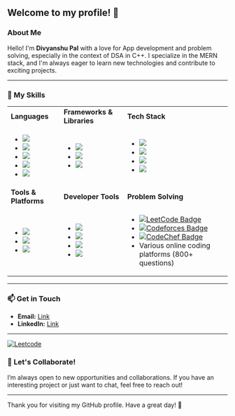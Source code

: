 ## Welcome to my profile! 🌟

### About Me

Hello! I'm **Divyanshu Pal**  with a love for App development and problem solving, especially in the context of DSA in C++. I specialize in the MERN stack, and I'm always eager to learn new technologies and contribute to exciting projects.

---

### 🚀 My Skills

<table>
  <tr>
    <td><strong>Languages</strong></td>
    <td><strong>Frameworks & Libraries</strong></td>
    <td><strong>Tech Stack</strong></td>
  </tr>
  <tr>
    <td>
      <ul>
        <li><img src="https://img.shields.io/badge/CPP-8A2BE2"></li>
        <li><img src="https://img.shields.io/badge/-Python-A8B9CC?style=flat&logo=Py"></li>
        <li><img src="https://img.shields.io/badge/-HTML5-E34F26?style=flat&logo=html5&logoColor=white"></li>
        <li><img src="https://img.shields.io/badge/-CSS3-1572B6?style=flat&logo=css3"></li>
        <li><img src="https://img.shields.io/badge/-JavaScript-F7DF1E?style=flat&logo=javascript&logoColor=black"></li>
      </ul>
    </td>
    <td>
      <ul>
        <li><img src="https://img.shields.io/badge/-React-61DAFB?style=flat&logo=react&logoColor=white"></li>
        <li><img src="https://img.shields.io/badge/-Node.js-339933?style=flat&logo=node.js&logoColor=white"></li>
        <li><img src="https://img.shields.io/badge/-CSS-38B2AC?style=flat&logo=tailwind-css&logoColor=white"></li>
      </ul>
    </td>
    <td>
      <ul>
        <li><img src="https://img.shields.io/badge/-MongoDB-47A248?style=flat&logo=mongodb&logoColor=white"></li>
        <li><img src="https://img.shields.io/badge/-Express.js-000000?style=flat&logo=express&logoColor=white"></li>
        <li><img src="https://img.shields.io/badge/-React-61DAFB?style=flat&logo=react&logoColor=white"></li>
        <li><img src="https://img.shields.io/badge/-Node.js-339933?style=flat&logo=node.js&logoColor=white"></li>
      </ul>
    </td>
  </tr>
  <tr>
    <td><strong>Tools & Platforms</strong></td>
    <td><strong>Developer Tools</strong></td>
    <td><strong>Problem Solving</strong></td>
  </tr>
  <tr>
    <td>
      <ul>
        <li><img src="https://img.shields.io/badge/-Git-F05032?style=flat&logo=git&logoColor=white"></li>
        <li><img src="https://img.shields.io/badge/-GitHub_Actions-2088FF?style=flat&logo=github-actions&logoColor=white"></li>
        <li><img src="https://img.shields.io/badge/-Linux-FCC624?style=flat&logo=linux&logoColor=black"></li>
      </ul>
    </td>
    <td>
      <ul>
        <li><img src="https://img.shields.io/badge/-VS_Code-007ACC?style=flat&logo=visual-studio-code&logoColor=white"></li>
        <li><img src="https://img.shields.io/badge/-Eclipse-2C2255?style=flat&logo=eclipse&logoColor=white"></li>
        <li><img src="https://img.shields.io/badge/-GitHub-181717?style=flat&logo=github"></li>
        <li><img src="https://img.shields.io/badge/-Git-F05032?style=flat&logo=git&logoColor=white"></li>
      </ul>
    </td>
    <td>
      <ul>
        <li>
            <a href="https://leetcode.com/u/divyanshuwork03/" target="_blank">
                <img src="https://img.shields.io/badge/-LeetCode-FFA116?style=flat&logo=leetcode&logoColor=black" alt="LeetCode Badge">
            </a> 
        </li>
        <li>
            <a href="https://codeforces.com/profile/divyaaanshu" target="_blank">
                <img src="https://img.shields.io/badge/-CodeForces-F5B116?style=flat&logo=leetcode&logoColor=black" alt="Codeforces Badge">
            </a> 
        </li>
        <li>
            <a href="https://www.codechef.com/users/bright_shadow1" target="_blank">
                <img src="https://img.shields.io/badge/-Codechef-F1A116?style=flat&logo=leetcode&logoColor=black" alt="CodeChef Badge">
            </a> 
        </li>
        <li>Various online coding platforms (800+ questions)</li>
      </ul>
    </td>
  </tr>
</table>

---


### 📫 Get in Touch

- **Email:** [Link](mailto:divyanshuwork03@gmail.com)
- **LinkedIn:** [Link](https://www.linkedin.com/in/divyaanshu/)

---
<!-- [![Codeforces Stats](https://codeforces-readme-stats.vercel.app/api/card?username=abhaysachan360&theme=github_dark&disable_animations=false&show_icons=true&force_username=true)](https://codeforces.com/profile/abhaysachan360) -->
[![Leetcode](https://leetcard.jacoblin.cool/divyanshuwork03?ext=contest)](https://leetcode.com/divyanshuwork03)


### 🤝 Let's Collaborate!

I’m always open to new opportunities and collaborations. If you have an interesting project or just want to chat, feel free to reach out!

---

Thank you for visiting my GitHub profile. Have a great day! 👑
